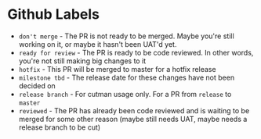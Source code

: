 # Github Labels

* `don't merge` - The PR is not ready to be merged. Maybe you're still working on it, or maybe it hasn't been UAT'd yet.
* `ready for review` - The PR is ready to be code reviewed. In other words, you're not still making big changes to it
* `hotfix` - This PR will be merged to master for a hotfix release
* `milestone tbd` - The release date for these changes have not been decided on
* `release branch` - For cutman usage only. For a PR from `release` to `master`
* `reviewed` - The PR has already been code reviewed and is waiting to be merged for some other reason (maybe still needs UAT, maybe needs a release branch to be cut)
